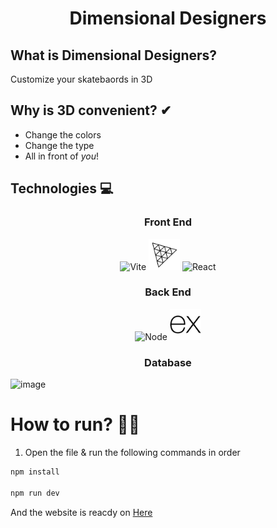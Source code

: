 <h1 align="middle"> Dimensional Designers </h1>

## What is Dimensional Designers?

Customize your skatebaords in 3D

## Why is 3D convenient? ✔

- Change the colors
- Change the type
- All in front of *you*!

## Technologies 💻
<h3 align ="middle">Front End</h3>

<p align="middle">
<img src="https://raw.githubusercontent.com/danielcranney/readme-generator/main/public/icons/skills/vite-colored.svg" width="50" height="50" alt="Vite" />
<img class="ml-4 w-8 h-8 sm:w-10 sm:h-10" src="https://raw.githubusercontent.com/devicons/devicon/master/icons/threejs/threejs-original.svg" alt="Express" width="50" height="50">
<img src="https://raw.githubusercontent.com/danielcranney/readme-generator/main/public/icons/skills/react-colored.svg" width="50" height="50" alt="React" />
</p>

<h3 align ="middle">Back End</h3>

<p align="middle">
<img src="https://raw.githubusercontent.com/danielcranney/readme-generator/main/public/icons/skills/nodejs-colored.svg" width="50" height="50" alt="Node" />
<img class="ml-4 w-8 h-8 sm:w-10 sm:h-10" src="https://raw.githubusercontent.com/devicons/devicon/master/icons/express/express-original.svg" alt="Express" width="50" height="50">
</p>

<h3 align ="middle">Database</h3>

![image](https://user-images.githubusercontent.com/99130418/236413431-91577e74-2fbe-4b89-9adf-03def8f97429.png)

# How to run? 🏃‍♂️

1. Open the file & run the following commands in order
``` bash
npm install

npm run dev
```

And the website is reacdy on <a href="http://127.0.0.1:5173/">Here</a>
